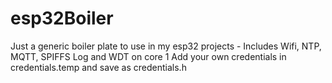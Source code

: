 # esp32Boiler
Just a generic boiler plate to use in my esp32 projects - Includes Wifi, NTP, MQTT, SPIFFS Log and WDT on core 1
Add your own credentials in credentials.temp and save as credentials.h
